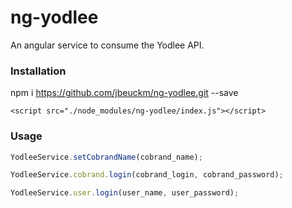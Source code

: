# ng-yodlee

An angular service to consume the Yodlee API.

### Installation

npm i https://github.com/jbeuckm/ng-yodlee.git --save

`<script src="./node_modules/ng-yodlee/index.js"></script>`

### Usage

```javascript
YodleeService.setCobrandName(cobrand_name);

YodleeService.cobrand.login(cobrand_login, cobrand_password);

YodleeService.user.login(user_name, user_password);    
```

